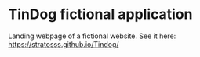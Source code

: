 # TinDog fictional application
Landing webpage of a fictional website.
See it here: https://stratosss.github.io/Tindog/
